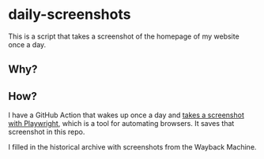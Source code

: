 # daily-screenshots

This is a script that takes a screenshot of the homepage of my website once a day.

## Why?

## How?

I have a GitHub Action that wakes up once a day and [takes a screenshot with Playwright](https://www.scrapingbee.com/webscraping-questions/playwright/how-to-take-screenshot-with-playwright/), which is a tool for automating browsers.
It saves that screenshot in this repo.

I filled in the historical archive with screenshots from the Wayback Machine.
